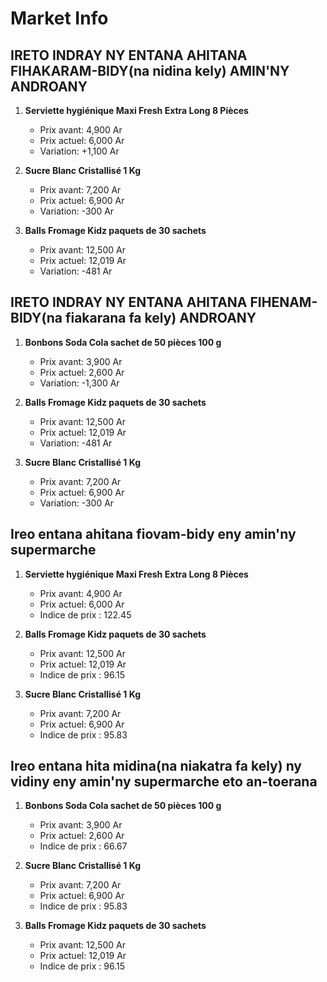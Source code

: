 # Market Info

## IRETO INDRAY NY ENTANA AHITANA FIHAKARAM-BIDY(na nidina kely) AMIN'NY ANDROANY

1. **Serviette hygiénique Maxi Fresh Extra Long 8 Pièces**
   - Prix avant: 4,900 Ar
   - Prix actuel: 6,000 Ar
   - Variation: +1,100 Ar

2. **Sucre Blanc Cristallisé 1 Kg**
   - Prix avant: 7,200 Ar
   - Prix actuel: 6,900 Ar
   - Variation: -300 Ar

3. **Balls Fromage Kidz paquets de 30 sachets**
   - Prix avant: 12,500 Ar
   - Prix actuel: 12,019 Ar
   - Variation: -481 Ar

## IRETO INDRAY NY ENTANA AHITANA FIHENAM-BIDY(na fiakarana fa kely) ANDROANY

1. **Bonbons Soda Cola sachet de 50 pièces 100 g**
   - Prix avant: 3,900 Ar
   - Prix actuel: 2,600 Ar
   - Variation: -1,300 Ar

2. **Balls Fromage Kidz paquets de 30 sachets**
   - Prix avant: 12,500 Ar
   - Prix actuel: 12,019 Ar
   - Variation: -481 Ar

3. **Sucre Blanc Cristallisé 1 Kg**
   - Prix avant: 7,200 Ar
   - Prix actuel: 6,900 Ar
   - Variation: -300 Ar

## Ireo entana ahitana fiovam-bidy eny amin'ny supermarche

1. **Serviette hygiénique Maxi Fresh Extra Long 8 Pièces**
   - Prix avant: 4,900 Ar
   - Prix actuel: 6,000 Ar
   - Indice de prix : 122.45

2. **Balls Fromage Kidz paquets de 30 sachets**
   - Prix avant: 12,500 Ar
   - Prix actuel: 12,019 Ar
   - Indice de prix : 96.15

3. **Sucre Blanc Cristallisé 1 Kg**
   - Prix avant: 7,200 Ar
   - Prix actuel: 6,900 Ar
   - Indice de prix : 95.83

## Ireo entana hita midina(na niakatra fa kely) ny vidiny eny amin'ny supermarche eto an-toerana

1. **Bonbons Soda Cola sachet de 50 pièces 100 g**
   - Prix avant: 3,900 Ar
   - Prix actuel: 2,600 Ar
   - Indice de prix : 66.67

2. **Sucre Blanc Cristallisé 1 Kg**
   - Prix avant: 7,200 Ar
   - Prix actuel: 6,900 Ar
   - Indice de prix : 95.83

3. **Balls Fromage Kidz paquets de 30 sachets**
   - Prix avant: 12,500 Ar
   - Prix actuel: 12,019 Ar
   - Indice de prix : 96.15

